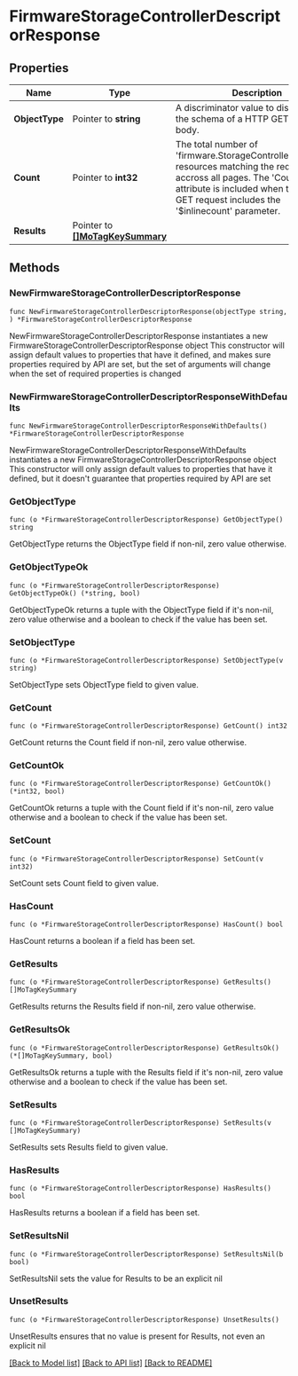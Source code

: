 # FirmwareStorageControllerDescriptorResponse

## Properties

Name | Type | Description | Notes
------------ | ------------- | ------------- | -------------
**ObjectType** | Pointer to **string** | A discriminator value to disambiguate the schema of a HTTP GET response body. | 
**Count** | Pointer to **int32** | The total number of &#39;firmware.StorageControllerDescriptor&#39; resources matching the request, accross all pages. The &#39;Count&#39; attribute is included when the HTTP GET request includes the &#39;$inlinecount&#39; parameter. | [optional] 
**Results** | Pointer to [**[]MoTagKeySummary**](MoTagKeySummary.md) |  | [optional] 

## Methods

### NewFirmwareStorageControllerDescriptorResponse

`func NewFirmwareStorageControllerDescriptorResponse(objectType string, ) *FirmwareStorageControllerDescriptorResponse`

NewFirmwareStorageControllerDescriptorResponse instantiates a new FirmwareStorageControllerDescriptorResponse object
This constructor will assign default values to properties that have it defined,
and makes sure properties required by API are set, but the set of arguments
will change when the set of required properties is changed

### NewFirmwareStorageControllerDescriptorResponseWithDefaults

`func NewFirmwareStorageControllerDescriptorResponseWithDefaults() *FirmwareStorageControllerDescriptorResponse`

NewFirmwareStorageControllerDescriptorResponseWithDefaults instantiates a new FirmwareStorageControllerDescriptorResponse object
This constructor will only assign default values to properties that have it defined,
but it doesn't guarantee that properties required by API are set

### GetObjectType

`func (o *FirmwareStorageControllerDescriptorResponse) GetObjectType() string`

GetObjectType returns the ObjectType field if non-nil, zero value otherwise.

### GetObjectTypeOk

`func (o *FirmwareStorageControllerDescriptorResponse) GetObjectTypeOk() (*string, bool)`

GetObjectTypeOk returns a tuple with the ObjectType field if it's non-nil, zero value otherwise
and a boolean to check if the value has been set.

### SetObjectType

`func (o *FirmwareStorageControllerDescriptorResponse) SetObjectType(v string)`

SetObjectType sets ObjectType field to given value.


### GetCount

`func (o *FirmwareStorageControllerDescriptorResponse) GetCount() int32`

GetCount returns the Count field if non-nil, zero value otherwise.

### GetCountOk

`func (o *FirmwareStorageControllerDescriptorResponse) GetCountOk() (*int32, bool)`

GetCountOk returns a tuple with the Count field if it's non-nil, zero value otherwise
and a boolean to check if the value has been set.

### SetCount

`func (o *FirmwareStorageControllerDescriptorResponse) SetCount(v int32)`

SetCount sets Count field to given value.

### HasCount

`func (o *FirmwareStorageControllerDescriptorResponse) HasCount() bool`

HasCount returns a boolean if a field has been set.

### GetResults

`func (o *FirmwareStorageControllerDescriptorResponse) GetResults() []MoTagKeySummary`

GetResults returns the Results field if non-nil, zero value otherwise.

### GetResultsOk

`func (o *FirmwareStorageControllerDescriptorResponse) GetResultsOk() (*[]MoTagKeySummary, bool)`

GetResultsOk returns a tuple with the Results field if it's non-nil, zero value otherwise
and a boolean to check if the value has been set.

### SetResults

`func (o *FirmwareStorageControllerDescriptorResponse) SetResults(v []MoTagKeySummary)`

SetResults sets Results field to given value.

### HasResults

`func (o *FirmwareStorageControllerDescriptorResponse) HasResults() bool`

HasResults returns a boolean if a field has been set.

### SetResultsNil

`func (o *FirmwareStorageControllerDescriptorResponse) SetResultsNil(b bool)`

 SetResultsNil sets the value for Results to be an explicit nil

### UnsetResults
`func (o *FirmwareStorageControllerDescriptorResponse) UnsetResults()`

UnsetResults ensures that no value is present for Results, not even an explicit nil

[[Back to Model list]](../README.md#documentation-for-models) [[Back to API list]](../README.md#documentation-for-api-endpoints) [[Back to README]](../README.md)


